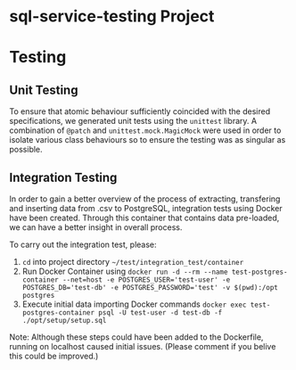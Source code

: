 # sql-service-testing Project

# Testing

## Unit Testing

To ensure that atomic behaviour sufficiently coincided with the desired specifications, we generated unit tests using the `unittest` library.
A combination of `@patch` and `unittest.mock.MagicMock` were used in order to isolate various class behaviours so to ensure the testing was as singular as possible.

## Integration Testing

In order to gain a better overview of the process of extracting, transfering and inserting data from .csv to PostgreSQL, integration tests using Docker have been created. Through this container that contains data pre-loaded, we can have a better insight in overall process.

To carry out the integration test, please:

1. `cd` into project directory `~/test/integration_test/container`
2. Run Docker Container using `docker run -d --rm --name test-postgres-container --net=host -e POSTGRES_USER='test-user' -e POSTGRES_DB='test-db' -e POSTGRES_PASSWORD='test' -v $(pwd):/opt postgres`
3. Execute initial data importing Docker commands `docker exec test-postgres-container psql -U test-user -d test-db -f ./opt/setup/setup.sql`

Note: Although these steps could have been added to the Dockerfile, running on localhost caused initial issues. (Please comment if you belive this could be improved.)
